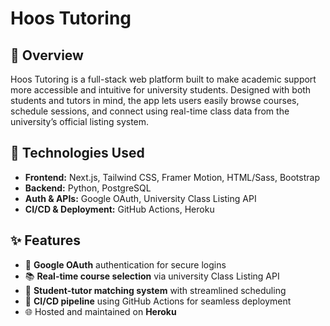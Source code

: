 # Hoos Tutoring

## 🚀 Overview

Hoos Tutoring is a full-stack web platform built to make academic support more accessible and intuitive for university students. Designed with both students and tutors in mind, the app lets users easily browse courses, schedule sessions, and connect using real-time class data from the university’s official listing system.


## 🔧 Technologies Used

- **Frontend:** Next.js, Tailwind CSS, Framer Motion, HTML/Sass, Bootstrap
- **Backend:** Python, PostgreSQL
- **Auth & APIs:** Google OAuth, University Class Listing API
- **CI/CD & Deployment:** GitHub Actions, Heroku

## ✨ Features

- 🔑 **Google OAuth** authentication for secure logins  
- 📚 **Real-time course selection** via university Class Listing API  
- 📅 **Student-tutor matching system** with streamlined scheduling  
- 🚀 **CI/CD pipeline** using GitHub Actions for seamless deployment  
- 🌐 Hosted and maintained on **Heroku**